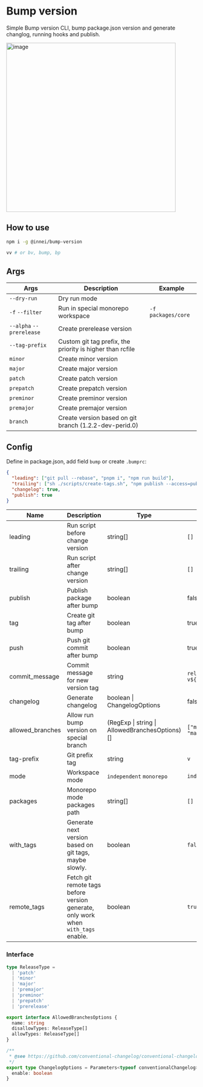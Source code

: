 # Bump version

Simple Bump version CLI, bump package.json version and generate changlog, running hooks and publish.

<img width="448" alt="image" src="https://user-images.githubusercontent.com/41265413/205250027-59c6d398-5242-45b6-997f-df63ad34aae5.png">

## How to use

```bash
npm i -g @innei/bump-version

vv # or bv, bump, bp
```

## Args

| Args                     | Description                                               | Example            |
| ------------------------ | --------------------------------------------------------- | ------------------ |
| `--dry-run`              | Dry run mode                                              |                    |
| `-f` `--filter`          | Run in special monorepo workspace                         | `-f packages/core` |
| `--alpha` `--prerelease` | Create prerelease version                                 |                    |
| `--tag-prefix`           | Custom git tag prefix, the priority is higher than rcfile |                    |
| `minor`                  | Create minor version                                      |                    |
| `major`                  | Create major version                                      |                    |
| `patch`                  | Create patch version                                      |                    |
| `prepatch`               | Create prepatch version                                   |                    |
| `preminor`               | Create preminor version                                   |                    |
| `premajor`               | Create premajor version                                   |                    |
| `branch`                 | Create version based on git branch (1.2.2-dev-perid.0)    |                    |

## Config

Define in package.json, add field `bump` or create `.bumprc`:

```json
{
  "leading": ["git pull --rebase", "pnpm i", "npm run build"],
  "trailing": ["sh ./scripts/create-tags.sh", "npm publish --access=public"],
  "changelog": true,
  "publish": true
}
```

| Name             | Description                                                                       | Type                                           | Default                    |
| ---------------- | --------------------------------------------------------------------------------- | ---------------------------------------------- | -------------------------- |
| leading          | Run script before change version                                                  | string[]                                       | `[]`                       |
| trailing         | Run script after change version                                                   | string[]                                       | `[]`                       |
| publish          | Publish package after bump                                                        | boolean                                        | false                      |
| tag              | Create git tag after bump                                                         | boolean                                        | true                       |
| push             | Push git commit after bump                                                        | boolean                                        | true                       |
| commit_message   | Commit message for new version tag                                                | string                                         | `release: v${NEW_VERSION}` |
| changelog        | Generate changelog                                                                | boolean \| ChangelogOptions                    | false                      |
| allowed_branches | Allow run bump version on special branch                                          | (RegExp \| string \| AllowedBranchesOptions)[] | `["main", "master"]`       |
| tag-prefix       | Git prefix tag                                                                    | string                                         | `v`                        |
| mode             | Workspace mode                                                                    | `independent` `monorepo`                       | `independent`              |
| packages         | Monorepo mode packages path                                                       | string[]                                       | `[]`                       |
| with_tags        | Generate next version based on git tags, maybe slowly.                            | boolean                                        | `false`                    |
| remote_tags      | Fetch git remote tags before version generate, only work when `with_tags` enable. | boolean                                        | `true`                     |

### Interface

```ts
type ReleaseType =
  | 'patch'
  | 'minor'
  | 'major'
  | 'premajor'
  | 'preminor'
  | 'prepatch'
  | 'prerelease'

export interface AllowedBranchesOptions {
  name: string
  disallowTypes: ReleaseType[]
  allowTypes: ReleaseType[]
}

/**
 * @see https://github.com/conventional-changelog/conventional-changelog/tree/master/packages/conventional-changelog-core
 */
export type ChangelogOptions = Parameters<typeof conventionalChangelog>[0] & {
  enable: boolean
}
```
